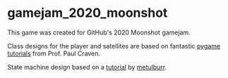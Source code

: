 # gamejam_2020_moonshot

This game was created for GitHub's 2020 Moonshot gamejam. 

Class designs for the player and satellites are based on fantastic [pygame tutorials](http://programarcadegames.com/) from Prof. Paul Craven.

State machine design based on a [tutorial](https://python-forum.io/Thread-PyGame-Creating-a-state-machine) by [metulburr](https://github.com/metulburr).
